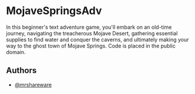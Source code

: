 # MojaveSpringsAdv
In this beginner's text adventure game, you'll embark on an old-time journey, navigating the treacherous Mojave Desert, gathering essential supplies to find water and conquer the caverns, and ultimately making your way to the ghost town of Mojave Springs. Code is placed in the public domain. 

## Authors
- [@mrshareware](https://www.github.com/mrshareware)

